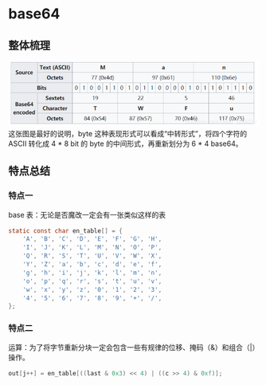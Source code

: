 # base64
## 整体梳理
![alt text](image.png)
这张图是最好的说明，byte 这种表现形式可以看成“中转形式”，将四个字符的 ASCII 转化成 4 * 8 bit 的 byte 的中间形式，再重新划分为 6 * 4 base64。

## 特点总结
### 特点一
base 表：无论是否魔改一定会有一张类似这样的表
```c
static const char en_table[] = {
    'A', 'B', 'C', 'D', 'E', 'F', 'G', 'H',
	'I', 'J', 'K', 'L', 'M', 'N', 'O', 'P',
	'Q', 'R', 'S', 'T', 'U', 'V', 'W', 'X',
	'Y', 'Z', 'a', 'b', 'c', 'd', 'e', 'f',
	'g', 'h', 'i', 'j', 'k', 'l', 'm', 'n',
	'o', 'p', 'q', 'r', 's', 't', 'u', 'v',
	'w', 'x', 'y', 'z', '0', '1', '2', '3',
	'4', '5', '6', '7', '8', '9', '+', '/',
};
```

### 特点二
运算：为了将字节重新分块一定会包含一些有规律的位移、掩码（&）和组合（|）操作。
```c
out[j++] = en_table[((last & 0x3) << 4) | ((c >> 4) & 0xf)];
```
